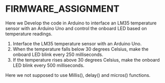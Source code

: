 # FIRMWARE_ASSIGNMENT
Here we Develop the code in Arduino to interface an LM35 temperature sensor  with an Arduino Uno and control the onboard LED based on temperature readings.

1. Interface the LM35 temperature sensor with an Arduino Uno.
2. When the temperature falls below 30 degrees Celsius, make the onboard LED
blink every 250 milliseconds.
3. If the temperature rises above 30 degrees Celsius, make the onboard LED blink
every 500 milliseconds.

Here we not supposed to use Millis(), delay() and micros() functions.

